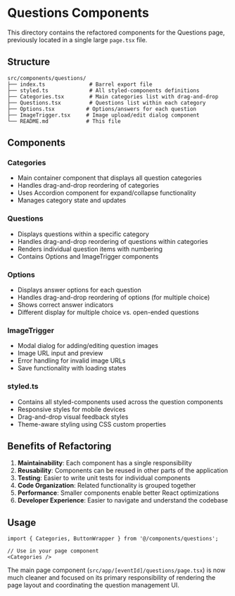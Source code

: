 # Questions Components

This directory contains the refactored components for the Questions page, previously located in a single large `page.tsx` file.

## Structure

```
src/components/questions/
├── index.ts              # Barrel export file
├── styled.ts             # All styled-components definitions
├── Categories.tsx        # Main categories list with drag-and-drop
├── Questions.tsx         # Questions list within each category
├── Options.tsx          # Options/answers for each question
├── ImageTrigger.tsx     # Image upload/edit dialog component
└── README.md            # This file
```

## Components

### Categories
- Main container component that displays all question categories
- Handles drag-and-drop reordering of categories
- Uses Accordion component for expand/collapse functionality
- Manages category state and updates

### Questions
- Displays questions within a specific category
- Handles drag-and-drop reordering of questions within categories
- Renders individual question items with numbering
- Contains Options and ImageTrigger components

### Options
- Displays answer options for each question
- Handles drag-and-drop reordering of options (for multiple choice)
- Shows correct answer indicators
- Different display for multiple choice vs. open-ended questions

### ImageTrigger
- Modal dialog for adding/editing question images
- Image URL input and preview
- Error handling for invalid image URLs
- Save functionality with loading states

### styled.ts
- Contains all styled-components used across the question components
- Responsive styles for mobile devices
- Drag-and-drop visual feedback styles
- Theme-aware styling using CSS custom properties

## Benefits of Refactoring

1. **Maintainability**: Each component has a single responsibility
2. **Reusability**: Components can be reused in other parts of the application
3. **Testing**: Easier to write unit tests for individual components
4. **Code Organization**: Related functionality is grouped together
5. **Performance**: Smaller components enable better React optimizations
6. **Developer Experience**: Easier to navigate and understand the codebase

## Usage

```tsx
import { Categories, ButtonWrapper } from '@/components/questions';

// Use in your page component
<Categories />
```

The main page component (`src/app/[eventId]/questions/page.tsx`) is now much cleaner and focused on its primary responsibility of rendering the page layout and coordinating the question management UI.

